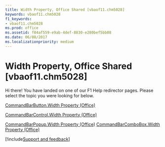 ```yaml
---
title: Width Property, Office Shared [vbaof11.chm5028]
keywords: vbaof11.chm5028
f1_keywords:
- vbaof11.chm5028
ms.prod: office
ms.assetid: f84af559-e9ab-4def-8830-e280bef5bb08
ms.date: 06/08/2017
ms.localizationpriority: medium
---
```



# Width Property, Office Shared [vbaof11.chm5028]

Hi there! You have landed on one of our F1 Help redirector pages. Please select the topic you were looking for below.

[CommandBarButton.Width Property (Office)](https://msdn.microsoft.com/library/f0e3f562-214b-4c0c-b239-611e710349e1%28Office.15%29.aspx)

[CommandBarControl.Width Property (Office)](https://msdn.microsoft.com/library/a6821638-9cc8-3a9f-ced0-770f50de7d8c%28Office.15%29.aspx)

[CommandBarPopup.Width Property (Office)](https://msdn.microsoft.com/library/a80aaeb8-c633-215b-bd28-8d25fa97dcc9%28Office.15%29.aspx)
[CommandBarComboBox.Width Property (Office)](https://msdn.microsoft.com/library/5efb8c56-f896-c5e7-d457-f8862e655d1c%28Office.15%29.aspx)

[!include[Support and feedback](~/includes/feedback-boilerplate.md)]